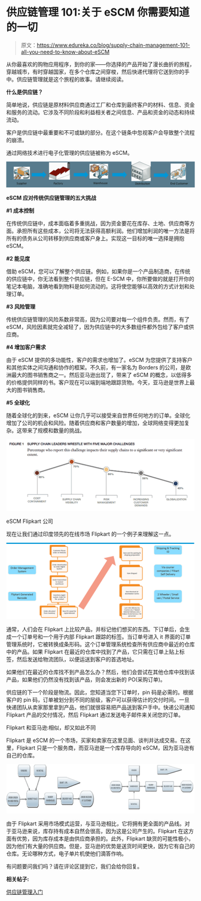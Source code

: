 # 供应链管理 101:关于 eSCM 你需要知道的一切

> 原文：<https://www.edureka.co/blog/supply-chain-management-101-all-you-need-to-know-about-eSCM>

从你最喜欢的购物应用程序，到你的家——你选择的产品开始了漫长曲折的旅程，穿越城市，有时穿越国家，在多个仓库之间穿梭，然后快递代理将它送到你的手中。供应链管理就是这个旅程的故事。请继续阅读。

**什么是供应链？**

简单地说，供应链是原材料供应商通过工厂和仓库到最终客户的材料、信息、资金和服务的流动。它涉及不同阶段和利益相关者之间信息、产品和资金的动态和持续流动。

客户是供应链中最重要和不可或缺的部分。在这个链条中忽视客户会导致整个流程的崩溃。

通过网络技术进行电子化管理的供应链被称为 eSCM。

![Supply-Chain-management](img/f84ad4a76a1dd510e68075f96a720d56.png)

**eSCM 应对传统供应链管理的五大挑战**

**#1 成本控制**

在传统供应链中，成本面临着多重挑战，因为资金要花在库存、土地、供应商等方面。承担所有这些成本，公司将无法获得高额利润。他们增加利润的唯一方法是将所有的债务从公司转移到供应商或客户身上。实现这一目标的唯一选择是拥抱 eSCM。

**#2 能见度**

借助 eSCM，您可以了解整个供应链。例如，如果你是一个产品制造商，在传统的供应链中，你无法看到整个供应链，但在 E-SCM 中，你所要做的就是打开你的笔记本电脑，准确地看到物料是如何流动的。这将使您能够以高效的方式计划和处理订单。

**#3 风险管理**

传统供应链管理的风险系数非常高，因为公司要对每一个组件负责。然而，有了 eSCM，风险因素就完全减轻了，因为供应链中的大多数组件都外包给了客户或供应商。

**#4 增加客户需求**

由于 eSCM 提供的多功能性，客户的需求也增加了。eSCM 为您提供了支持客户和其他实体之间沟通和协作的框架。不久前，有一家名为 Borders 的公司，是欧洲最大的图书销售商之一。然后亚马逊出现了，带来了 eSCM 的概念，以低得多的价格提供同样的书。客户现在可以端到端地跟踪货物。今天，亚马逊是世界上最大的图书销售商。

**#5 全球化**

随着全球化的到来，eSCM 让你几乎可以接受来自世界任何地方的订单。全球化增加了公司的机会和风险。随着供应商和客户数量的增加，全球网络变得更加复杂。这带来了规模和数量的挑战。

![Scale-and-volume-supply-chain-management](img/c1986dd0e4206f738ed516dd2cb195c0.png)

eSCM Flipkart 公司

现在让我们通过印度领先的在线市场 Flipkart 的一个例子来理解这一点。

![Flipkart-eSCM-supply-chain-management](img/7cb40488b63865198368d54a71cf670e.png)

通常，人们会在 Flipkart 上比较产品，并标记他们想买的东西。下订单后，会生成一个订单号和一个用于内部 Flipkart 跟踪的标签。当订单号进入 it 界面的订单管理系统时，它被转换成条形码。这个订单管理系统检查所有供应商中最近的仓库中的产品。如果 Flipkart 在最近的仓库中找到了产品，它只需在订单上贴上标签，然后发送给物流团队，以便运送到客户的首选地址。

如果他们在最近的仓库找不到产品怎么办？然后，他们会尝试在其他仓库中找到该产品，如果他们仍然没有找到该产品，则会发出新的 PO(采购订单)。

供应链的下一个阶段是物流。因此，您知道当您下订单时，pin 码是必需的。根据客户的 pin 码，订单被划分到不同的层级，客户可以获得估计的交付时间。一旦快递团队从卖家那里拿到产品，他们就很容易把产品送到客户手中。快递公司通知 Flipkart 产品的交付情况，然后 Flipkart 通过发送电子邮件来关闭您的订单。

Flipkart 和亚马逊:相似，却又如此不同

Flipkart 是 eSCM 的一个市场，买家和卖家在这里见面、谈判并达成交易。在这里，Flipkart 只是一个服务商，而亚马逊是一个库存导向的 eSCM，因为亚马逊有自己的仓库。

![Flipkart-Vs-Amazon-supply-chain-management](img/25a30d8d42b0eda2978c7c774baf6494.png)

由于 Flipkart 采用市场模式运营，与亚马逊相比，它将拥有更全面的产品线。对于亚马逊来说，库存持有成本自然会很高，因为这是公司产生的。Flipkart 在这方面有优势，因为库存成本是由供应商承担的。此外，Flipkart 缺货的可能性极小，因为他们有大量的供应商。但是，亚马逊的优势是送货时间更快，因为它有自己的仓库。无论哪种方式，电子单片机使他们滴答作响。

有问题要问我们吗？请在评论区提到它，我们会给你回复。

**相关帖子:**

[供应链管理入门](https://www.edureka.co/ "get started with Supply Chain Management")